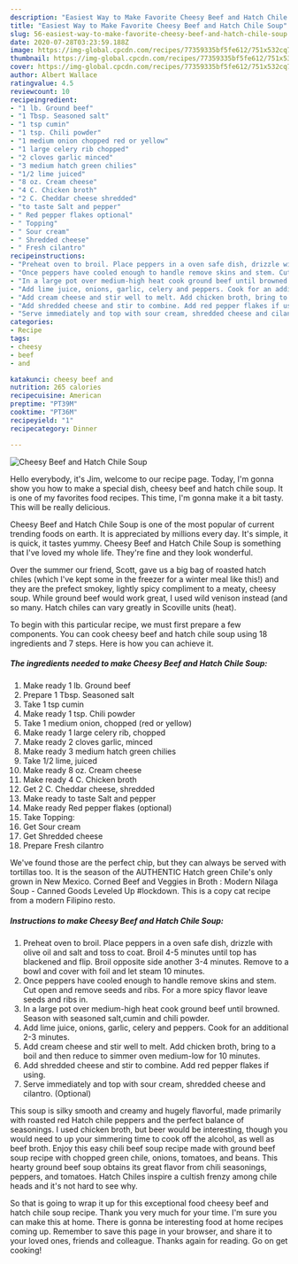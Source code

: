 ```yaml
---
description: "Easiest Way to Make Favorite Cheesy Beef and Hatch Chile Soup"
title: "Easiest Way to Make Favorite Cheesy Beef and Hatch Chile Soup"
slug: 56-easiest-way-to-make-favorite-cheesy-beef-and-hatch-chile-soup
date: 2020-07-28T03:23:59.188Z
image: https://img-global.cpcdn.com/recipes/77359335bf5fe612/751x532cq70/cheesy-beef-and-hatch-chile-soup-recipe-main-photo.jpg
thumbnail: https://img-global.cpcdn.com/recipes/77359335bf5fe612/751x532cq70/cheesy-beef-and-hatch-chile-soup-recipe-main-photo.jpg
cover: https://img-global.cpcdn.com/recipes/77359335bf5fe612/751x532cq70/cheesy-beef-and-hatch-chile-soup-recipe-main-photo.jpg
author: Albert Wallace
ratingvalue: 4.5
reviewcount: 10
recipeingredient:
- "1 lb. Ground beef"
- "1 Tbsp. Seasoned salt"
- "1 tsp cumin"
- "1 tsp. Chili powder"
- "1 medium onion chopped red or yellow"
- "1 large celery rib chopped"
- "2 cloves garlic minced"
- "3 medium hatch green chilies"
- "1/2 lime juiced"
- "8 oz. Cream cheese"
- "4 C. Chicken broth"
- "2 C. Cheddar cheese shredded"
- "to taste Salt and pepper"
- " Red pepper flakes optional"
- " Topping"
- " Sour cream"
- " Shredded cheese"
- " Fresh cilantro"
recipeinstructions:
- "Preheat oven to broil. Place peppers in a oven safe dish, drizzle with olive oil and salt and toss to coat. Broil 4-5 minutes until top has blackened and flip. Broil opposite side another 3-4 minutes. Remove to a bowl and cover with foil and let steam 10 minutes."
- "Once peppers have cooled enough to handle remove skins and stem. Cut open and remove seeds and ribs. For a more spicy flavor leave seeds and ribs in."
- "In a large pot over medium-high heat cook ground beef until browned. Season with seasoned salt,cumin and chili powder."
- "Add lime juice, onions, garlic, celery and peppers. Cook for an additional 2-3 minutes."
- "Add cream cheese and stir well to melt. Add chicken broth, bring to a boil and then reduce to simmer oven medium-low for 10 minutes."
- "Add shredded cheese and stir to combine. Add red pepper flakes if using."
- "Serve immediately and top with sour cream, shredded cheese and cilantro. (Optional)"
categories:
- Recipe
tags:
- cheesy
- beef
- and

katakunci: cheesy beef and 
nutrition: 265 calories
recipecuisine: American
preptime: "PT39M"
cooktime: "PT36M"
recipeyield: "1"
recipecategory: Dinner

---
```



![Cheesy Beef and Hatch Chile Soup](https://img-global.cpcdn.com/recipes/77359335bf5fe612/751x532cq70/cheesy-beef-and-hatch-chile-soup-recipe-main-photo.jpg)

Hello everybody, it's Jim, welcome to our recipe page. Today, I'm gonna show you how to make a special dish, cheesy beef and hatch chile soup. It is one of my favorites food recipes. This time, I'm gonna make it a bit tasty. This will be really delicious.

Cheesy Beef and Hatch Chile Soup is one of the most popular of current trending foods on earth. It is appreciated by millions every day. It's simple, it is quick, it tastes yummy. Cheesy Beef and Hatch Chile Soup is something that I've loved my whole life. They're fine and they look wonderful.

Over the summer our friend, Scott, gave us a big bag of roasted hatch chiles (which I&#39;ve kept some in the freezer for a winter meal like this!) and they are the prefect smokey, lightly spicy compliment to a meaty, cheesy soup. While ground beef would work great, I used wild venison instead (and so many. Hatch chiles can vary greatly in Scoville units (heat).


To begin with this particular recipe, we must first prepare a few components. You can cook cheesy beef and hatch chile soup using 18 ingredients and 7 steps. Here is how you can achieve it.

<!--inarticleads1-->

##### The ingredients needed to make Cheesy Beef and Hatch Chile Soup:

1. Make ready 1 lb. Ground beef
1. Prepare 1 Tbsp. Seasoned salt
1. Take 1 tsp cumin
1. Make ready 1 tsp. Chili powder
1. Take 1 medium onion, chopped (red or yellow)
1. Make ready 1 large celery rib, chopped
1. Make ready 2 cloves garlic, minced
1. Make ready 3 medium hatch green chilies
1. Take 1/2 lime, juiced
1. Make ready 8 oz. Cream cheese
1. Make ready 4 C. Chicken broth
1. Get 2 C. Cheddar cheese, shredded
1. Make ready to taste Salt and pepper
1. Make ready  Red pepper flakes (optional)
1. Take  Topping:
1. Get  Sour cream
1. Get  Shredded cheese
1. Prepare  Fresh cilantro


We&#39;ve found those are the perfect chip, but they can always be served with tortillas too. It is the season of the AUTHENTIC Hatch green Chile&#39;s only grown in New Mexico. Corned Beef and Veggies in Broth : Modern Nilaga Soup - Canned Goods Leveled Up #lockdown. This is a copy cat recipe from a modern Filipino resto. 

<!--inarticleads2-->

##### Instructions to make Cheesy Beef and Hatch Chile Soup:

1. Preheat oven to broil. Place peppers in a oven safe dish, drizzle with olive oil and salt and toss to coat. Broil 4-5 minutes until top has blackened and flip. Broil opposite side another 3-4 minutes. Remove to a bowl and cover with foil and let steam 10 minutes.
1. Once peppers have cooled enough to handle remove skins and stem. Cut open and remove seeds and ribs. For a more spicy flavor leave seeds and ribs in.
1. In a large pot over medium-high heat cook ground beef until browned. Season with seasoned salt,cumin and chili powder.
1. Add lime juice, onions, garlic, celery and peppers. Cook for an additional 2-3 minutes.
1. Add cream cheese and stir well to melt. Add chicken broth, bring to a boil and then reduce to simmer oven medium-low for 10 minutes.
1. Add shredded cheese and stir to combine. Add red pepper flakes if using.
1. Serve immediately and top with sour cream, shredded cheese and cilantro. (Optional)


This soup is silky smooth and creamy and hugely flavorful, made primarily with roasted red Hatch chile peppers and the perfect balance of seasonings. I used chicken broth, but beer would be interesting, though you would need to up your simmering time to cook off the alcohol, as well as beef broth. Enjoy this easy chili beef soup recipe made with ground beef soup recipe with chopped green chile, onions, tomatoes, and beans. This hearty ground beef soup obtains its great flavor from chili seasonings, peppers, and tomatoes. Hatch Chiles inspire a cultish frenzy among chile heads and it&#39;s not hard to see why. 

So that is going to wrap it up for this exceptional food cheesy beef and hatch chile soup recipe. Thank you very much for your time. I'm sure you can make this at home. There is gonna be interesting food at home recipes coming up. Remember to save this page in your browser, and share it to your loved ones, friends and colleague. Thanks again for reading. Go on get cooking!
